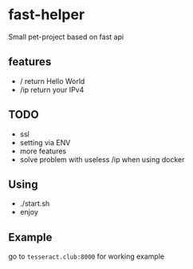 # fast-helper
Small pet-project based on fast api<br>

## features
- / return Hello World
- /ip return your IPv4

## TODO
- ssl
- setting via ENV
- more features
- solve problem with useless /ip when using docker

## Using
- ./start.sh
- enjoy

## Example
go to `tesseract.club:8000` for working example